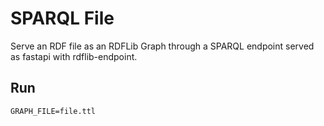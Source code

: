 # SPARQL File

Serve an RDF file as an RDFLib Graph through a SPARQL endpoint served as fastapi with rdflib-endpoint.

## Run

```
GRAPH_FILE=file.ttl

```
